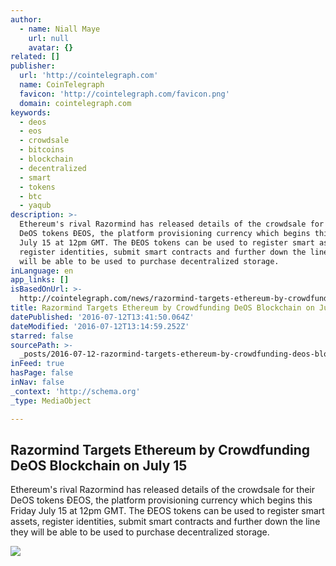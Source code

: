 ```yaml
---
author:
  - name: Niall Maye
    url: null
    avatar: {}
related: []
publisher:
  url: 'http://cointelegraph.com'
  name: CoinTelegraph
  favicon: 'http://cointelegraph.com/favicon.png'
  domain: cointelegraph.com
keywords:
  - deos
  - eos
  - crowdsale
  - bitcoins
  - blockchain
  - decentralized
  - smart
  - tokens
  - btc
  - yaqub
description: >-
  Ethereum's rival Razormind has released details of the crowdsale for their
  DeOS tokens ÐEOS, the platform provisioning currency which begins this Friday
  July 15 at 12pm GMT. The ÐEOS tokens can be used to register smart assets,
  register identities, submit smart contracts and further down the line they
  will be able to be used to purchase decentralized storage.
inLanguage: en
app_links: []
isBasedOnUrl: >-
  http://cointelegraph.com/news/razormind-targets-ethereum-by-crowdfunding-deos-blockchain-on-july-15
title: Razormind Targets Ethereum by Crowdfunding DeOS Blockchain on July 15
datePublished: '2016-07-12T13:41:50.064Z'
dateModified: '2016-07-12T13:14:59.252Z'
starred: false
sourcePath: >-
  _posts/2016-07-12-razormind-targets-ethereum-by-crowdfunding-deos-blockchain-o.md
inFeed: true
hasPage: false
inNav: false
_context: 'http://schema.org'
_type: MediaObject

---
```

<article style=""><h1>Razormind Targets Ethereum by Crowdfunding DeOS Blockchain on July 15</h1><p>Ethereum's rival Razormind has released details of the crowdsale for their DeOS tokens ÐEOS, the platform provisioning currency which begins this Friday July 15 at 12pm GMT. The ÐEOS tokens can be used to register smart assets, register identities, submit smart contracts and further down the line they will be able to be used to purchase decentralized storage.</p><img src="https://cointelegraph.com/images/725_aHR0cDovL2NvaW50ZWxlZ3JhcGguY29tL3N0b3JhZ2UvdXBsb2Fkcy92aWV3L2JlN2E3ZWI0NWU2NGVjMTI3ZTlhOTI2ODYzMzhmYjBhLmpwZw==.jpg" /></article>